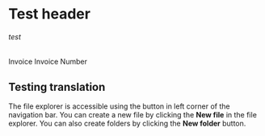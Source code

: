 # Test header

<h6>test</h6>

<zLabelInvoice>Invoice</zLabelInvoice>
<zLabelInvoiceNum>Invoice Number</zLabelInvoiceNum>

## Testing translation

The file explorer is accessible using the button in left corner of the navigation bar. You can create a new file by clicking the **New file** in the file explorer. You can also create folders by clicking the **New folder** button.
